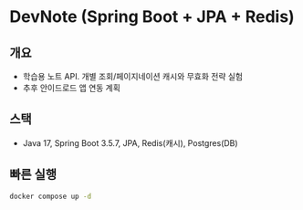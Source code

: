 # DevNote (Spring Boot + JPA + Redis)

## 개요
- 학습용 노트 API. 개별 조회/페이지네이션 캐시와 무효화 전략 실험
- 추후 안이드로드 앱 연동 계획

## 스택
- Java 17, Spring Boot 3.5.7, JPA, Redis(캐시), Postgres(DB)

## 빠른 실행
```bash
docker compose up -d
